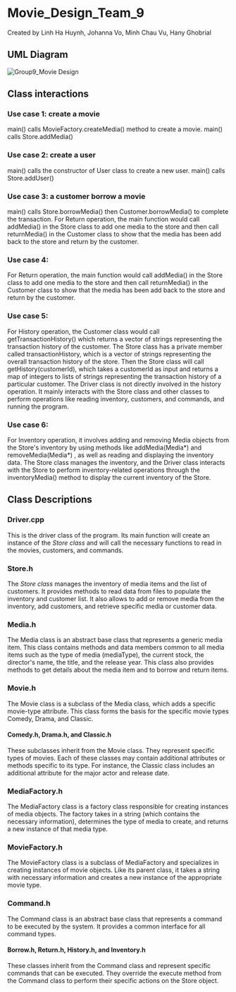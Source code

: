 # Movie_Design_Team_9
Created by Linh Ha Huynh, Johanna Vo, Minh Chau Vu, Hany Ghobrial
## UML Diagram
![Group9_Movie Design](https://github.com/johannavo97/Movie_Design_Team/assets/100493934/2403911d-fcbf-417a-80cd-245fd3faf9a3)
## Class interactions
### Use case 1: create a movie
main() calls MovieFactory.createMedia() method to create a movie.
main() calls Store.addMedia() 

### Use case 2: create a user
main() calls the constructor of User class to create a new user.
main() calls Store.addUser() 

### Use case 3: a customer borrow a movie
main() calls Store.borrowMedia() then Customer.borrowMedia() to complete the transaction.
For Return operation, the main function would call addMedia() in the Store class to add one media to the store and then call returnMedia() in the Customer class to show that the media has been add back to the store and return by the customer.

### Use case 4: 
For Return operation, the main function would call addMedia() in the Store class to add one media to the store and then call returnMedia() in the Customer class to show that the media has been add back to the store and return by the customer.

### Use case 5:
For History operation, the Customer class would call getTransactionHistory() which returns a vector of strings representing the transaction history of the customer. The Store class has a private member called transactionHistory, which is a vector of strings representing the overall transaction history of the store. Then the Store class will call getHistory(customerId), which takes a customerId as input and returns a map of integers to lists of strings representing the transaction history of a particular customer. The Driver class is not directly involved in the history operation. It mainly interacts with the Store class and other classes to perform operations like reading inventory, customers, and commands, and running the program.

### Use case 6:
For Inventory operation, it involves adding and removing Media objects from the Store's inventory by using methods like addMedia(Media*) and removeMedia(Media*) , as well as reading and displaying the inventory data. The Store class manages the inventory, and the Driver class interacts with the Store to perform inventory-related operations through the inventoryMedia() method to display the current inventory of the Store.

## Class Descriptions
### Driver.cpp
This is the driver class of the program. Its main function will create an instance of the _Store class_ and will call the necessary functions to read in the movies, customers, and commands.

### Store.h
The _Store class_ manages the inventory of media items and the list of customers. It provides methods to read data from files to populate the inventory and customer list. It also allows to add or remove media from the inventory, add customers, and retrieve specific media or customer data.

### Media.h
The Media class is an abstract base class that represents a generic media item. This class contains methods and data members common to all media items such as the type of media (mediaType), the current stock, the director's name, the title, and the release year. This class also provides methods to get details about the media item and to borrow and return items.

### Movie.h
The Movie class is a subclass of the Media class, which adds a specific movie-type attribute. This class forms the basis for the specific movie types Comedy, Drama, and Classic.

#### Comedy.h, Drama.h, and Classic.h
These subclasses inherit from the Movie class. They represent specific types of movies. Each of these classes may contain additional attributes or methods specific to its type. For instance, the Classic class includes an additional attribute for the major actor and release date.

### MediaFactory.h
The MediaFactory class is a factory class responsible for creating instances of media objects. The factory takes in a string (which contains the necessary information), determines the type of media to create, and returns a new instance of that media type.

### MovieFactory.h
The MovieFactory class is a subclass of MediaFactory and specializes in creating instances of movie objects. Like its parent class, it takes a string with necessary information and creates a new instance of the appropriate movie type.

### Command.h
The Command class is an abstract base class that represents a command to be executed by the system. It provides a common interface for all command types.

#### Borrow.h, Return.h, History.h, and Inventory.h
These classes inherit from the Command class and represent specific commands that can be executed. They override the execute method from the Command class to perform their specific actions on the Store object.

